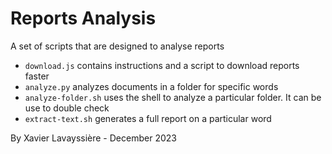 # Reports Analysis

A set of scripts that are designed to analyse reports

- `download.js` contains instructions and a script to download reports faster
- `analyze.py` analyzes documents in a folder for specific words
- `analyze-folder.sh` uses the shell to analyze a particular folder. It can be use to double check
- `extract-text.sh` generates a full report on a particular word


By Xavier Lavayssière - December 2023
